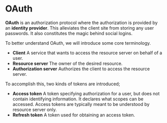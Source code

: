 # OAuth

**OAuth** is an authorization protocol where the authorization is provided by an
**identity provider**. This alleviates the client site from storing any user
passwords. It also constitutes the magic behind social logins.

To better understand OAuth, we will introduce some core terminology.

- **Client** A service that wants to access the resource server on behalf of a
  user.
- **Resource server** The owner of the desired resource.
- **Authorization server** Authorizes the client to access the resource server.

To accomplish this, two kinds of tokens are introduced;

- **Access token** A token specifying authorization for a user, but does not
  contain identifying information. It declares what scopes can be accessed.
  Access tokens are typically meant to be understood by resource server only.
- **Refresh token** A token used for obtaining an access token.
